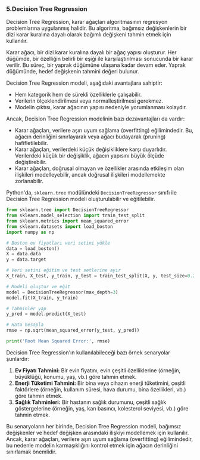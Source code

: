 ### 5.Decision Tree Regression

Decision Tree Regression, karar ağaçları algoritmasının regresyon problemlarına uygulanmış halidir. Bu algoritma, bağımsız değişkenlerin bir dizi karar kuralına dayalı olarak bağımlı değişkeni tahmin etmek için kullanılır.

Karar ağacı, bir dizi karar kuralına dayalı bir ağaç yapısı oluşturur. Her düğümde, bir özelliğin belirli bir eşiği ile karşılaştırılması sonucunda bir karar verilir. Bu süreç, bir yaprak düğümüne ulaşana kadar devam eder. Yaprak düğümünde, hedef değişkenin tahmini değeri bulunur.

Decision Tree Regression modeli, aşağıdaki avantajlara sahiptir:

- Hem kategorik hem de sürekli özelliklerle çalışabilir.
- Verilerin ölçeklendirilmesi veya normalleştirilmesi gerekmez.
- Modelin çıktısı, karar ağacının yapısı nedeniyle yorumlanması kolaydır.

Ancak, Decision Tree Regression modelinin bazı dezavantajları da vardır:

- Karar ağaçları, verilere aşırı uyum sağlama (overfitting) eğilimindedir. Bu, ağacın derinliğini sınırlayarak veya ağacı budayarak (pruning) hafifletilebilir.
- Karar ağaçları, verilerdeki küçük değişikliklere karşı duyarlıdır. Verilerdeki küçük bir değişiklik, ağacın yapısını büyük ölçüde değiştirebilir.
- Karar ağaçları, doğrusal olmayan ve özellikler arasında etkileşim olan ilişkileri modelleyebilir, ancak doğrusal ilişkileri modellemekte zorlanabilir.

Python'da, `sklearn.tree` modülündeki `DecisionTreeRegressor` sınıfı ile Decision Tree Regression modeli oluşturulabilir ve eğitilebilir.

```python
from sklearn.tree import DecisionTreeRegressor
from sklearn.model_selection import train_test_split
from sklearn.metrics import mean_squared_error
from sklearn.datasets import load_boston
import numpy as np

# Boston ev fiyatları veri setini yükle
data = load_boston()
X = data.data
y = data.target

# Veri setini eğitim ve test setlerine ayır
X_train, X_test, y_train, y_test = train_test_split(X, y, test_size=0.2, random_state=42)

# Modeli oluştur ve eğit
model = DecisionTreeRegressor(max_depth=3)
model.fit(X_train, y_train)

# Tahminler yap
y_pred = model.predict(X_test)

# Hata hesapla
rmse = np.sqrt(mean_squared_error(y_test, y_pred))

print('Root Mean Squared Error:', rmse)
```

Decision Tree Regression'ın kullanılabileceği bazı örnek senaryolar şunlardır:

1. **Ev Fiyatı Tahmini:** Bir evin fiyatını, evin çeşitli özelliklerine (örneğin, büyüklüğü, konumu, yaş, vb.) göre tahmin etmek.
2. **Enerji Tüketimi Tahmini:** Bir bina veya cihazın enerji tüketimini, çeşitli faktörlere (örneğin, kullanım süresi, hava durumu, bina özellikleri, vb.) göre tahmin etmek.
3. **Sağlık Tahminleri:** Bir hastanın sağlık durumunu, çeşitli sağlık göstergelerine (örneğin, yaş, kan basıncı, kolesterol seviyesi, vb.) göre tahmin etmek.

Bu senaryoların her birinde, Decision Tree Regression modeli, bağımsız değişkenler ve hedef değişken arasındaki ilişkiyi modellemek için kullanılır. Ancak, karar ağaçları, verilere aşırı uyum sağlama (overfitting) eğilimindedir, bu nedenle modelin karmaşıklığını kontrol etmek için ağacın derinliğini sınırlamak önemlidir.
